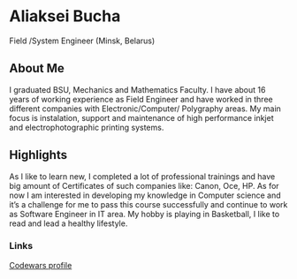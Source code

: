# Aliaksei Bucha
Field /System Engineer (Minsk, Belarus)

## About Me
I graduated BSU, Mechanics and Mathematics Faculty. I have about 16 years of working experience as Field Engineer and have worked in three different companies with Electronic/Computer/ Polygraphy areas. My main focus is instalation, support and maintenance of high performance inkjet and electrophotographic printing systems.

## Highlights
As I like to learn new, I completed a lot of professional trainings and have big amount of Certificates of such companies like: Canon, Oce, HP. As for now I am interested in developing my knowledge in Computer science and it’s a challenge for me to pass this course successfully and continue to work as Software Engineer in IT area. My hobby is playing in Basketball, I like to read and lead a healthy lifestyle.

### Links
[Codewars profile](https://www.codewars.com/users/Alexei_B)
